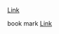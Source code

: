 [Link](https://dormousehole.readthedocs.io/en/latest/tutorial/)

book mark [Link](https://dormousehole.readthedocs.io/en/latest/tutorial/templates.html)